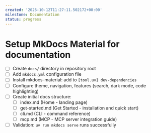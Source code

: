 ```yaml
---
created: '2025-10-12T11:27:11.502172+00:00'
milestone: Documentation
status: progress
---
```


# Setup MkDocs Material for documentation

- [ ] Create `docs/` directory in repository root
- [ ] Add `mkdocs.yml` configuration file
- [ ] Install mkdocs-material: add to `[tool.uv] dev-dependencies`
- [ ] Configure theme, navigation, features (search, dark mode, code highlighting)
- [ ] Create initial docs structure:
  - [ ] index.md (Home - landing page)
  - [ ] get-started.md (Get Started - installation and quick start)
  - [ ] cli.md (CLI - command reference)
  - [ ] mcp.md (MCP - MCP server integration guide)
- [ ] Validation: `uv run mkdocs serve` runs successfully
